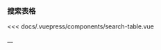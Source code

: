 ### 搜索表格
<ClientOnly>
<search-table></search-table>
</ClientOnly>

<<< docs/.vuepress/components/search-table.vue

__
